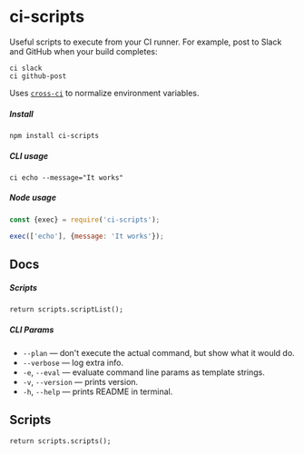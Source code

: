 # ci-scripts

Useful scripts to execute from your CI runner. For example,
post to Slack and GitHub when your build completes:

```
ci slack
ci github-post
```

Uses [`cross-ci`](https://github.com/streamich/cross-ci) to normalize environment variables.


##### Install

```
npm install ci-scripts
```


##### CLI usage


```
ci echo --message="It works"
```


##### Node usage

```js
const {exec} = require('ci-scripts');

exec(['echo'], {message: 'It works'});
```



## Docs


##### Scripts

```mmd
return scripts.scriptList();
```


##### CLI Params

- `--plan` &mdash; don't execute the actual command, but show what it would do.
- `--verbose` &mdash; log extra info.
- `-e`, `--eval` &mdash; evaluate command line params as template strings.
- `-v`, `--version` &mdash; prints version.
- `-h`, `--help` &mdash; prints README in terminal.


## Scripts

```mmd
return scripts.scripts();
```
